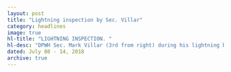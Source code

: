 ```yaml
---
layout: post
title: "Lightning inspection by Sec. Villar"
category: headlines
image: true
hl-title: "LIGHTNING INSPECTION. "
hl-desc: "DPWH Sec. Mark Villar (3rd from right) during his lightning bridge project inspection in Anislag, Maribojoc on Thursday along with (from 3rd left) Gov. Edgar M. Chatto, DPWH-7 Dir. Ador Canlas, Rep. Rene Relampagos and Rep. Arthur Yap.  The two others at left are also central DPWH officials. (Photo: EDCOM)"
dated: July 08 - 14, 2018
archive: true
---
```


